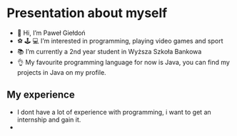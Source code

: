 # Presentation about myself
- 👋 Hi, I’m Paweł Giełdoń
- ⚽ 🕹️ 💻 I’m interested in programming, playing video games and sport 
- 📚 I’m currently a 2nd year student in Wyższa Szkoła Bankowa
- 👌 My favourite programming language for now is Java, you can find my projects in Java on my profile.

## My experience
- I dont have a lot of experience with programming, i want to get an internship and gain it.
- 
